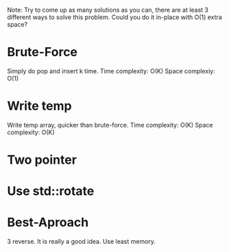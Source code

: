 Note:
Try to come up as many solutions as you can, there are at least 3 different ways to solve this problem.
Could you do it in-place with O(1) extra space?
# Brute-Force
Simply do pop and insert k time.
Time complexity: O(K)
Space complexiy: O(1)

# Write temp
Write temp array, quicker than brute-force.
Time complexity: O(K)
Space complexity: O(K)

# Two pointer

# Use std::rotate

# Best-Aproach
3 reverse. It is really a good idea.
Use least memory.
